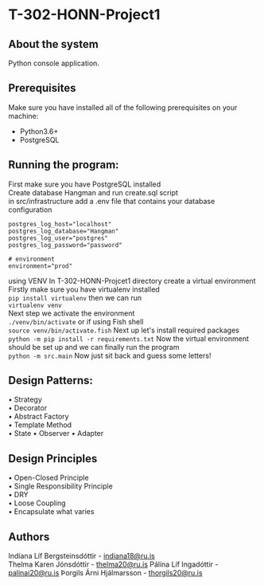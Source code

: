 # T-302-HONN-Project1

## About the system
Python console application.
## Prerequisites
Make sure you have installed all of the following prerequisites on your machine:

* Python3.6+
* PostgreSQL

## Running the program:
First make sure you have PostgreSQL installed<br/>
Create database Hangman and run create.sql script<br/>
in src/infrastructure add a .env file that contains your database configuration<br/>
 ```# postgres database logging
postgres_log_host="localhost"
postgres_log_database="Hangman"
postgres_log_user="postgres"
postgres_log_password="password"

# environment
environment="prod"
```

using VENV
In T-302-HONN-Projcet1 directory create a virtual environment<br>
Firstly make sure you have virtualenv installed<br>
```pip install virtualenv```
then we can run <br>
```virtualenv venv``` 
<br>
Next step we activate the environment<br>
```./venv/bin/activate``` 
or if using Fish shell<br>
```source venv/bin/activate.fish```
Next up let's install required packages<br>
```python -m pip install -r requirements.txt```
Now the virtual environment should be set up and we can finally run the program<br>
```python -m src.main```
Now just sit back and guess some letters!<br>

## Design Patterns:
 • Strategy     
 • Decorator    
 • Abstract Factory     
 • Template Method  
 • State
 • Observer
 • Adapter

 ## Design Principles
 • Open-Closed Principle        
 • Single Responsibility Principle      
 • DRY  
 • Loose Coupling   
 • Encapsulate what varies	    

## Authors
Indíana Líf Bergsteinsdóttir - indiana18@ru.is     
Thelma Karen Jónsdóttir - thelma20@ru.is
Pálína Líf Ingadóttir - palinai20@ru.is
Þorgils Árni Hjálmarsson - thorgils20@ru.is
